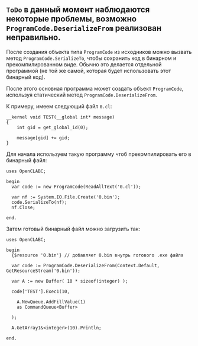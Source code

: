 ﻿


`ToDo` в данный момент наблюдаются некоторые проблемы, возможно `ProgramCode.DeserializeFrom` реализован неправильно.
---

После создания объекта типа `ProgramCode` из исходников можно вызвать
метод `ProgramCode.SerializeTo`, чтобы сохранить код в бинарном и прекомпилированном виде.
Обычно это делается отдельной программой (не той же самой, которая будет использовать этот бинарный код).

После этого основная программа может создать объект `ProgramCode`,
используя статический метод `ProgramCode.DeserializeFrom`.

К примеру, имеем следующий файл `0.cl`:
```cl-c
__kernel void TEST(__global int* message)
{
	int gid = get_global_id(0);
	
	message[gid] += gid;
}
```
Для начала используем такую программу чтоб прекомпилировать его в бинарный файл:
```
uses OpenCLABC;

begin
  var code := new ProgramCode(ReadAllText('0.cl'));
  
  var nf := System.IO.File.Create('0.bin');
  code.SerializeTo(nf);
  nf.Close;
  
end.
```
Затем готовый бинарный файл можно загрузить так:
```
uses OpenCLABC;

begin
  {$resource '0.bin'} // добавляет 0.bin внутрь готового .exe файла
  
  var code := ProgramCode.DeserializeFrom(Context.Default, GetResourceStream('0.bin'));
  
  var A := new Buffer( 10 * sizeof(integer) );
  
  code['TEST'].Exec1(10,
    
    A.NewQueue.AddFillValue(1)
    as CommandQueue<Buffer>
    
  );
  
  A.GetArray1&<integer>(10).Println;
  
end.
```